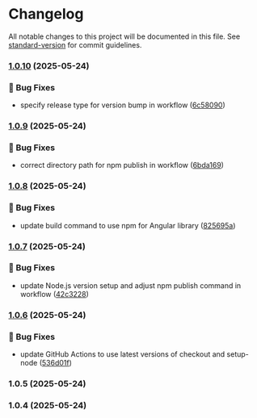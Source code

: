 # Changelog

All notable changes to this project will be documented in this file. See [standard-version](https://github.com/conventional-changelog/standard-version) for commit guidelines.

### [1.0.10](https://github.com/mayur-dahake/mdevhub-ui-lib/compare/v1.0.9...v1.0.10) (2025-05-24)


### 🐞 Bug Fixes

* specify release type for version bump in workflow ([6c58090](https://github.com/mayur-dahake/mdevhub-ui-lib/commit/6c58090c3b71001018f53eaddf3dd3e4d8f744c1))

### [1.0.9](https://github.com/mayur-dahake/mdevhub-ui-lib/compare/v1.0.8...v1.0.9) (2025-05-24)


### 🐞 Bug Fixes

* correct directory path for npm publish in workflow ([6bda169](https://github.com/mayur-dahake/mdevhub-ui-lib/commit/6bda1691ae9ed4afe74ca4d609821ee936730107))

### [1.0.8](https://github.com/mayur-dahake/mdevhub-ui-lib/compare/v1.0.7...v1.0.8) (2025-05-24)


### 🐞 Bug Fixes

* update build command to use npm for Angular library ([825695a](https://github.com/mayur-dahake/mdevhub-ui-lib/commit/825695a948f67c81f7dd419b67316eb6d528d885))

### [1.0.7](https://github.com/mayur-dahake/mdevhub-ui-lib/compare/v1.0.6...v1.0.7) (2025-05-24)


### 🐞 Bug Fixes

* update Node.js version setup and adjust npm publish command in workflow ([42c3228](https://github.com/mayur-dahake/mdevhub-ui-lib/commit/42c32280eaafca26ac3fc1417eb56ef495871b9a))

### [1.0.6](https://github.com/mayur-dahake/mdevhub-ui-lib/compare/v1.0.5...v1.0.6) (2025-05-24)


### 🐞 Bug Fixes

* update GitHub Actions to use latest versions of checkout and setup-node ([536d01f](https://github.com/mayur-dahake/mdevhub-ui-lib/commit/536d01f769e14259c0ec68ef133a8c062df58c96))

### 1.0.5 (2025-05-24)

### 1.0.4 (2025-05-24)
